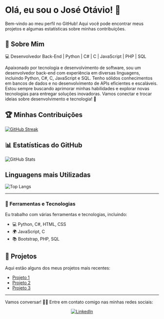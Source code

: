 # Olá, eu sou o José Otávio! 👋

Bem-vindo ao meu perfil no GitHub! Aqui você pode encontrar meus projetos e algumas estatísticas sobre minhas contribuições.

## 🌟 Sobre Mim
💻 Desenvolvedor Back-End | Python | C# | C | JavaScript | PHP | SQL

Apaixonado por tecnologia e desenvolvimento de software, sou um desenvolvedor back-end com experiência em diversas linguagens, incluindo Python, C#, C, JavaScript e SQL. Tenho sólidos conhecimentos em bancos de dados e no desenvolvimento de APIs eficientes e escaláveis.
Estou sempre buscando aprimorar minhas habilidades e explorar novas tecnologias para entregar soluções inovadoras. Vamos conectar e trocar ideias sobre desenvolvimento e tecnologia! 🚀



## 🏆 Minhas Contribuições
[![GitHub Streak](https://streak-stats.demolab.com/?user=JoseOtavio-Miguel&theme=transparent&background=FFFFFF&border=A6A6A6&dates=8A8A8A&ring=FFA07A&fire=FF6347&sideNums=696969&sideLabels=808080)](https://git.io/streak-stats)


## 📊 Estatísticas do GitHub
![GitHub Stats](https://github-readme-stats.vercel.app/api?username=JoseOtavio-Miguel&theme=transparent&bg_color=f4f4f4&border_color=3A6D8E&show_icons=true&icon_color=FF8C00&title_color=FF8C00&text_color=333333)

## Linguagens mais Utilizadas
![Top Langs](https://github-readme-stats-git-masterrstaa-rickstaa.vercel.app/api/top-langs/?username=JoseOtavio-Miguel&bg_color=000&border_color=30A3DC&title_color=E94D5F&text_color=FFF)


---

### 🔧 Ferramentas e Tecnologias
Eu trabalho com várias ferramentas e tecnologias, incluindo:

- 💻 Python, C#, HTML, CSS
- 🌍 JavaScript, C
- 📚 Bootstrap, PHP, SQL

## 🚀 Projetos
Aqui estão alguns dos meus projetos mais recentes:

- [Projeto 1](https://github.com/JoseOtavio-Miguel/ATM-Bank)
- [Projeto 2](https://github.com/JoseOtavio-Miguel/Simple-Market)
- [Projeto 3](https://github.com/JoseOtavio-Miguel/DashBoard-Interativa)

---

Vamos conversar! 👨‍💻 Entre em contato comigo nas minhas redes sociais:

<div align="center">
  <a href="https://www.linkedin.com/in/jos%C3%A9-ot%C3%A1vio-dos-santos-miguel-31a952322" target="_blank">
    <img src="https://img.shields.io/badge/LinkedIn-0077B5?style=for-the-badge&logo=linkedin&logoColor=white" alt="LinkedIn">
  </a>
</div>
